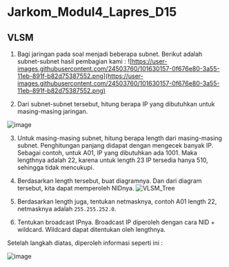 # Jarkom_Modul4_Lapres_D15

## VLSM
1. Bagi jaringan pada soal menjadi beberapa subnet. Berikut adalah subnet-subnet hasil pembagian kami :
![https://user-images.githubusercontent.com/24503760/101630157-0f676e80-3a55-11eb-891f-b82d75387552.png](https://user-images.githubusercontent.com/24503760/101630157-0f676e80-3a55-11eb-891f-b82d75387552.png)

2. Dari subnet-subnet tersebut, hitung berapa IP yang dibutuhkan untuk masing-masing jaringan.

![image](https://user-images.githubusercontent.com/24503760/101630405-68370700-3a55-11eb-81bb-0bfad6b0b586.png)

3. Untuk masing-masing subnet, hitung berapa length dari masing-masing subnet. Penghitungan panjang didapat dengan mengecek banyak IP. Sebagai contoh, untuk A01, IP yang dibutuhkan ada 1001. Maka lengthnya adalah 22, karena untuk length 23 IP tersedia hanya 510, sehingga tidak mencukupi. 

4. Berdasarkan length tersebut, buat diagramnya. Dan dari diagram tersebut, kita dapat memperoleh NIDnya.
![VLSM_Tree](https://user-images.githubusercontent.com/24503760/101633567-04fba380-3a5a-11eb-972e-0137d48331fc.png)

5. Berdasarkan length juga, tentukan netmasknya, contoh A01 length 22, netmasknya adalah `255.255.252.0`.

6. Tentukan broadcast IPnya. Broadcast IP diperoleh dengan cara NID + wildcard. Wildcard dapat ditentukan oleh lengthnya.

Setelah langkah diatas, diperoleh informasi seperti ini :

![image](https://user-images.githubusercontent.com/24503760/101633665-28265300-3a5a-11eb-9bf1-db78e8ed6e06.png)
